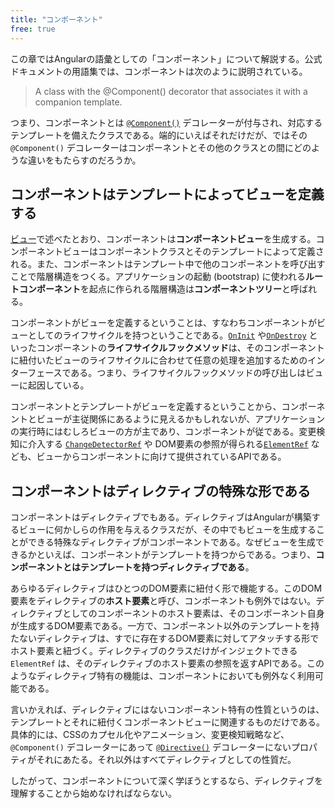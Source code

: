 ```yaml
---
title: "コンポーネント"
free: true
---
```


この章ではAngularの語彙としての「コンポーネント」について解説する。公式ドキュメントの用語集では、コンポーネントは次のように説明されている。

> A class with the @Component() decorator that associates it with a companion template.

つまり、コンポーネントとは [`@Component()`][] デコレーターが付与され、対応するテンプレートを備えたクラスである。端的にいえばそれだけだが、ではその `@Component()` デコレーターはコンポーネントとその他のクラスとの間にどのような違いをもたらすのだろうか。

## コンポーネントはテンプレートによってビューを定義する

[ビュー](1-view)で述べたとおり、コンポーネントは**コンポーネントビュー**を生成する。コンポーネントビューはコンポーネントクラスとそのテンプレートによって定義される。また、コンポーネントはテンプレート中で他のコンポーネントを呼び出すことで階層構造をつくる。アプリケーションの起動 (bootstrap) に使われる**ルートコンポーネント**を起点に作られる階層構造は**コンポーネントツリー**と呼ばれる。

コンポーネントがビューを定義するということは、すなわちコンポーネントがビューとしてのライフサイクルを持つということである。[`OnInit`][] や[`OnDestroy`][] といったコンポーネントの**ライフサイクルフックメソッド**は、そのコンポーネントに紐付いたビューのライフサイクルに合わせて任意の処理を追加するためのインターフェースである。つまり、ライフサイクルフックメソッドの呼び出しはビューに起因している。

コンポーネントとテンプレートがビューを定義するということから、コンポーネントとビューが主従関係にあるように見えるかもしれないが、アプリケーションの実行時にはむしろビューの方が主であり、コンポーネントが従である。変更検知に介入する [`ChangeDetectorRef`][] や DOM要素の参照が得られる[`ElementRef`][] なども、ビューからコンポーネントに向けて提供されているAPIである。

## コンポーネントはディレクティブの特殊な形である

コンポーネントはディレクティブでもある。ディレクティブはAngularが構築するビューに何かしらの作用を与えるクラスだが、その中でもビューを生成することができる特殊なディレクティブがコンポーネントである。なぜビューを生成できるかといえば、コンポーネントがテンプレートを持つからである。つまり、**コンポーネントとはテンプレートを持つディレクティブである**。

あらゆるディレクティブはひとつのDOM要素に紐付く形で機能する。このDOM要素をディレクティブの**ホスト要素**と呼び、コンポーネントも例外ではない。ディレクティブとしてのコンポーネントのホスト要素は、そのコンポーネント自身が生成するDOM要素である。一方で、コンポーネント以外のテンプレートを持たないディレクティブは、すでに存在するDOM要素に対してアタッチする形でホスト要素と紐づく。ディレクティブのクラスだけがインジェクトできる `ElementRef` は、そのディレクティブのホスト要素の参照を返すAPIである。このようなディレクティブ特有の機能は、コンポーネントにおいても例外なく利用可能である。

言いかえれば、ディレクティブにはないコンポーネント特有の性質というのは、テンプレートとそれに紐付くコンポーネントビューに関連するものだけである。具体的には、CSSのカプセル化やアニメーション、変更検知戦略など、 `@Component()` デコレーターにあって [`@Directive()`][] デコレーターにないプロパティがそれにあたる。それ以外はすべてディレクティブとしての性質だ。

したがって、コンポーネントについて深く学ぼうとするなら、ディレクティブを理解することから始めなければならない。

[変更検知]: https://angular.jp/guide/glossary#%E5%A4%89%E6%9B%B4%E6%A4%9C%E7%9F%A5
[`@Component()`]: https://angular.jp/api/core/Component
[`@Directive()`]: https://angular.jp/api/core/Directive
[`OnInit`]: https://angular.jp/api/core/OnInit
[`OnDestroy`]: https://angular.jp/api/core/OnDestroy
[`ChangeDetectorRef`]: https://angular.jp/api/core/ChangeDetectorRef
[`ElementRef`]: https://angular.jp/api/core/ElementRef